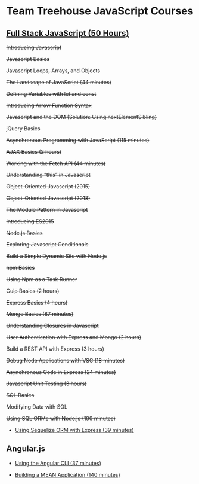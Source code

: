 # **Team Treehouse JavaScript Courses**

## **[Full Stack JavaScript (50 Hours)](https://teamtreehouse.com/tracks/full-stack-javascript)**

~~Introducing Javascript~~

~~Javascript Basics~~

~~Javascript Loops, Arrays, and Objects~~

~~The Landscape of JavaScript (44 minutes)~~

~~Defining Variables with let and const~~

~~Introducing Arrow Function Syntax~~

~~Javascript and the DOM (Solution: Using nextElementSibling)~~

~~jQuery Basics~~

~~Asynchronous Programming with JavaScript (115 minutes)~~

~~AJAX Basics (2 hours)~~

~~Working with the Fetch API (44 minutes)~~

~~Understanding “this” in Javascript~~

~~Object-Oriented Javascript (2015)~~

~~Object-Oriented Javascript (2018)~~

~~The Module Pattern in Javascript~~

~~Introducing ES2015~~

~~Node.js Basics~~

~~Exploring Javascript Conditionals~~

~~Build a Simple Dynamic Site with Node.js~~

~~npm Basics~~

~~Using Npm as a Task Runner~~ 

~~Gulp Basics (2 hours)~~

~~Express Basics (4 hours)~~

~~Mongo Basics (87 minutes)~~

~~Understanding Closures in Javascript~~

~~User Authentication with Express and Mongo (2 hours)~~

~~Build a REST API with Express (3 hours)~~

~~Debug Node Applications with VSC (18 minutes)~~

~~Asynchronous Code in Express (24 minutes)~~

~~Javascript Unit Testing (3 hours)~~

~~SQL Basics~~

~~Modifying Data with SQL~~

~~Using SQL ORMs with Node.js (100 minutes)~~

- [Using Sequelize ORM with Express (39 minutes)](https://teamtreehouse.com/library/using-sequelize-orm-with-express)

## **Angular.js**

- [Using the Angular CLI (37 minutes)](https://teamtreehouse.com/library/using-the-angular-cli)

- [Building a MEAN Application (140 minutes)](https://teamtreehouse.com/library/building-a-mean-application)